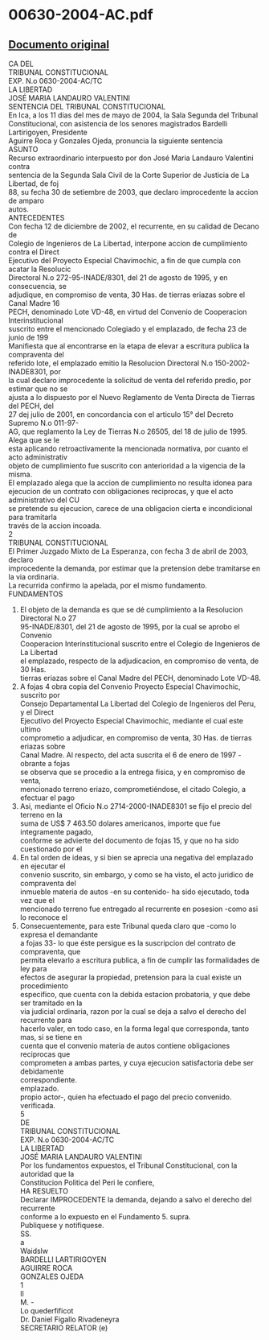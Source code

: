 
00630-2004-AC.pdf
=================
  
[Documento original](https://tc.gob.pe/jurisprudencia/2004/00630-2004-AC.pdf)  
---  
CA DEL  
TRIBUNAL CONSTITUCIONAL  
EXP. N.o 0630-2004-AC/TC  
LA LIBERTAD  
JOSÉ MARIA LANDAURO VALENTINI  
SENTENCIA DEL TRIBUNAL CONSTITUCIONAL  
En Ica, a los 11 dias del mes de mayo de 2004, la Sala Segunda del Tribunal  
Constitucional, con asistencia de los senores magistrados Bardelli Lartirigoyen, Presidente  
Aguirre Roca y Gonzales Ojeda, pronuncia la siguiente sentencia  
ASUNTO  
Recurso extraordinario interpuesto por don José Maria Landauro Valentini contra  
sentencia de la Segunda Sala Civil de la Corte Superior de Justicia de La Libertad, de foj  
88, su fecha 30 de setiembre de 2003, que declaro improcedente la accion de amparo  
autos.  
ANTECEDENTES  
Con fecha 12 de diciembre de 2002, el recurrente, en su calidad de Decano de  
Colegio de Ingenieros de La Libertad, interpone accion de cumplimiento contra el Direct  
Ejecutivo del Proyecto Especial Chavimochic, a fin de que cumpla con acatar la Resolucic  
Directoral N.o 272-95-INADE/8301, del 21 de agosto de 1995, y en consecuencia, se  
adjudique, en compromiso de venta, 30 Has. de tierras eriazas sobre el Canal Madre 16  
PECH, denominado Lote VD-48, en virtud del Convenio de Cooperacion Interinstitucional  
suscrito entre el mencionado Colegiado y el emplazado, de fecha 23 de junio de 199  
Manifiesta que al encontrarse en la etapa de elevar a escritura publica la compraventa del  
referido lote, el emplazado emitio la Resolucion Directoral N.o 150-2002-INADE8301, por  
la cual declaro improcedente la solicitud de venta del referido predio, por estimar que no se  
ajusta a lo dispuesto por el Nuevo Reglamento de Venta Directa de Tierras del PECH, del  
27 dej julio de 2001, en concordancia con el articulo 15° del Decreto Supremo N.o 011-97-  
AG, que reglamento la Ley de Tierras N.o 26505, del 18 de julio de 1995. Alega que se le  
esta aplicando retroactivamente la mencionada normativa, por cuanto el acto administrativ  
objeto de cumplimiento fue suscrito con anterioridad a la vigencia de la misma.  
El emplazado alega que la accion de cumplimiento no resulta idonea para  
ejecucion de un contrato con obligaciones reciprocas, y que el acto administrativo del CU  
se pretende su ejecucion, carece de una obligacion cierta e incondicional para tramitarla  
través de la accion incoada.  
2  
TRIBUNAL CONSTITUCIONAL  
El Primer Juzgado Mixto de La Esperanza, con fecha 3 de abril de 2003, declaro  
improcedente la demanda, por estimar que la pretension debe tramitarse en la via ordinaria.  
La recurrida confirmo la apelada, por el mismo fundamento.  
FUNDAMENTOS  
1. El objeto de la demanda es que se dé cumplimiento a la Resolucion Directoral N.o 27  
95-INADE/8301, del 21 de agosto de 1995, por la cual se aprobo el Convenio  
Cooperacion Interinstitucional suscrito entre el Colegio de Ingenieros de La Libertad  
el emplazado, respecto de la adjudicacion, en compromiso de venta, de 30 Has.  
tierras eriazas sobre el Canal Madre del PECH, denominado Lote VD-48.  
2. A fojas 4 obra copia del Convenio Proyecto Especial Chavimochic, suscrito por  
Consejo Departamental La Libertad del Colegio de Ingenieros del Peru, y el Direct  
Ejecutivo del Proyecto Especial Chavimochic, mediante el cual este ultimo  
comprometio a adjudicar, en compromiso de venta, 30 Has. de tierras eriazas sobre  
Canal Madre. Al respecto, del acta suscrita el 6 de enero de 1997 -obrante a fojas  
se observa que se procedio a la entrega fisica, y en compromiso de venta,  
mencionado terreno eriazo, comprometiéndose, el citado Colegio, a efectuar el pago  
3. Asi, mediante el Oficio N.o 2714-2000-INADE8301 se fijo el precio del terreno en la  
suma de US$ 7 463.50 dolares americanos, importe que fue integramente pagado,  
conforme se advierte del documento de fojas 15, y que no ha sido cuestionado por el  
4. En tal orden de ideas, y si bien se aprecia una negativa del emplazado en ejecutar el  
convenio suscrito, sin embargo, y como se ha visto, el acto juridico de compraventa del  
inmueble materia de autos -en su contenido- ha sido ejecutado, toda vez que el  
mencionado terreno fue entregado al recurrente en posesion -como asi lo reconoce el  
5. Consecuentemente, para este Tribunal queda claro que -como lo expresa el demandante  
a fojas 33- lo que éste persigue es la suscripcion del contrato de compraventa, que  
permita elevarlo a escritura publica, a fin de cumplir las formalidades de ley para  
efectos de asegurar la propiedad, pretension para la cual existe un procedimiento  
especifico, que cuenta con la debida estacion probatoria, y que debe ser tramitado en la  
via judicial ordinaria, razon por la cual se deja a salvo el derecho del recurrente para  
hacerlo valer, en todo caso, en la forma legal que corresponda, tanto mas, si se tiene en  
cuenta que el convenio materia de autos contiene obligaciones reciprocas que  
comprometen a ambas partes, y cuya ejecucion satisfactoria debe ser debidamente  
correspondiente.  
emplazado.  
propio actor-, quien ha efectuado el pago del precio convenido.  
verificada.  
5  
DE  
TRIBUNAL CONSTITUCIONAL  
EXP. N.o 0630-2004-AC/TC  
LA LIBERTAD  
JOSÉ MARIA LANDAURO VALENTINI  
Por los fundamentos expuestos, el Tribunal Constitucional, con la autoridad que la  
Constitucion Politica del Peri le confiere,  
HA RESUELTO  
Declarar IMPROCEDENTE la demanda, dejando a salvo el derecho del recurrente  
conforme a lo expuesto en el Fundamento 5. supra.  
Publiquese y notifiquese.  
SS.  
a  
Waidslw  
BARDELLI LARTIRIGOYEN  
AGUIRRE ROCA  
GONZALES OJEDA  
1  
ll  
M. -  
Lo quederfificot  
Dr. Daniel Figallo Rivadeneyra  
SECRETARIO RELATOR (e)